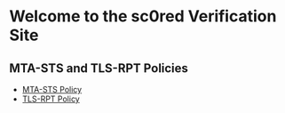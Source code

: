 # Welcome to the sc0red Verification Site

## MTA-STS and TLS-RPT Policies

- [MTA-STS Policy](https://verification.sc0red.com/.well-known/mta-sts.txt)
- [TLS-RPT Policy](https://verification.sc0red.com/.well-known/tlsrpt.json)
